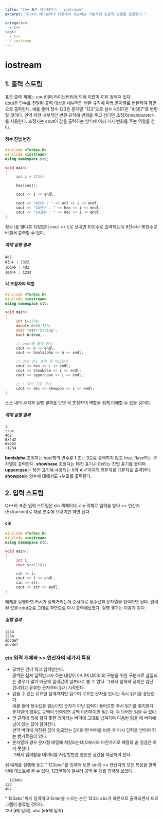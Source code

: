 ```yaml
---
title: "C++ 표준 라이브러리 - iostream"
excerpt: "C++이 라이브러리 차원에서 제공하는 기본적인 입출력 방법을 설명한다."

categories:
  - C++
tags:
  - C++
  - iostream
---
```


# iostream
## 1. 출력 스트림  
표준 출력 객체는 cout이며 라이브러리에 의해 이름이 이미 정해져 있다.  
cout은 인수로 전달된 출력 대상을 내부적인 변환 규칙에 따라 문자열로 변환하여 화면으로 출력한다. 예를 들어 정수 123은 문자열 "123"으로 실수 4.567은 "4.567"로 변환할 것이다. 만약 이런 내부적인 변환 규칙에 변화를 주고 싶다면 조정자(manipulator)를 사용한다. 조정자는 cout이 값을 출력하는 방식에 여러 가지 변화를 주는 역할을 한다.  

#### 정수 진법 변경  
```cpp
#include <Turboc.h>
#include <iostream>
using namespace std;

void main()
{
     int i = 1234;

     hex(cout);

     cout << i << endl;

     cout << "8진수 : " << oct << i << endl;
     cout << "16진수 : " << hex << i << endl;
     cout << "10진수 : " << dec << i << endl;
}
```
정수 i를 별다른 지정없이 cout << i;로 보내면 10진수로 출력되는데 8진수나 16진수로 바꿔서 출력할 수 있다.  
##### 예제 실행 결과
```
4d2
8진수 : 2322
16진수 : 4d2
10진수 : 1234
```

#### 각 조정자의 역할
```cpp
#include <Turboc.h>
#include <iostream>
using namespace std;

void main()
{
     int i=1234;
     double d=56.789;
     char *str="String";
     bool b=true;

     // bool형 출력 방식
     cout << b << endl;
     cout << boolalpha << b << endl;

     // 진법 접두 출력 및 대소문자
     cout << hex << i << endl;
     cout << showbase << i << endl;
     cout << uppercase << i << endl;

     // + 양수 기호 표시
     cout << dec << showpos << i << endl;
}
```
소스 내의 주석과 실행 결과를 보면 각 조정자의 역할을 쉽게 이해할 수 있을 것이다.  
##### 예제 실행 결과
```
1
true
4d2
0x4d2
0x4D2
+1234
```
**boolalpha** 조정자는 bool형의 변수를 1 또는 0으로 출력하지 않고 true, flase라는 문자열로 출력한다. **showbase** 조정자는 16진 표기시 0x라는 진법 표기를 붙이며 **uppercase**는 16진 표기에 사용되는 X와 A~F까지의 영문자를 대문자로 출력한다. **showpos**는 양수에 대해서도 +부호를 출력한다.


## 2. 입력 스트림
C++의 표준 입력 스트림은 cin 객체이다. cin 객체로 입력을 받아 >> 연산자(Extraction)로 대상 변수에 보내기만 하면 된다.  
#### cin
```cpp
#include <Turboc.h>
#include <iostream>
using namespace std;

void main()
{
     int i;
     char str[128];

     cin >> i;
     cout << i << endl;
     cin >> str;
     cout << str << endl;
}
```
예제를 실행하면 커서가 깜빡거리는데 순서대로 정수값과 문자열을 입력하면 된다. 입력된 값을 cout으로 그대로 화면으로 다시 출력해보았다. 실행 결과는 다음과 같다.
##### 실행 결과
```
1234
1234
abcdef
abcdef
```

### cin 입력 개체와 >> 연산자의 네가지 특징  

- 공백은 건너 뛰고 입력받는다.   
공백은 실제 입력받고자 하는 대상이 아니며 데이터의 구분을 위한 구분자로 삽입되는 경우가 많기 때문에 입력값의 일부라고 볼 수 없다. 그래서 앞쪽의 공백은 일단 건너뛰고 유효한 문자부터 읽기 시작한다.  
- 읽을 수 있는 유효한 입력까지만 읽으며 무효한 문자를 만나는 즉시 읽기를 중단한다.  
예를 들어 정수값을 읽는다면 숫자가 아닌 입력이 들어오면 즉시 읽기를 중지한다. 문자열의 경우도 공백이 입력되면 공백 이전까지만 읽는다. 즉 단어만 읽을 수 있다.  
- 앞 규칙에 의해 읽지 못한 데이터는 버퍼에 그대로 남겨지며 다음번 읽을 때 버퍼에 남아 있는 값이 읽혀진다.  
만약 버퍼에 저장된 값이 쓸모없는 값이라면 버퍼를 비운 후 다시 입력을 받아야 하는 번거로움이 있다.  
- 문자열의 경우 문자형 배열에 저장되는데 C에서와 마찬가지로 배열의 끝 점검은 하지 못한다.  
그래서 입력받을 데이터를 저장할만한 충분한 공간을 제공해야 한다.  


위 예제를 실행해 놓고 "  123abc"를 입력해 보면 cin과 >> 연산자의 모든 특성을 한꺼번에 테스트해 볼 수 있다. 123앞쪽에 일부러 공백 두 개를 입력해 보았다.

```
  123abc
123
abc
```
"  123abc"까지 입력하고 Enter를 누르는 순간 123과 abc가 화면으로 출력되면서 프로그램이 종료될 것이다.  
123 (**i**에 입력), abc (**str**에 입력)   
